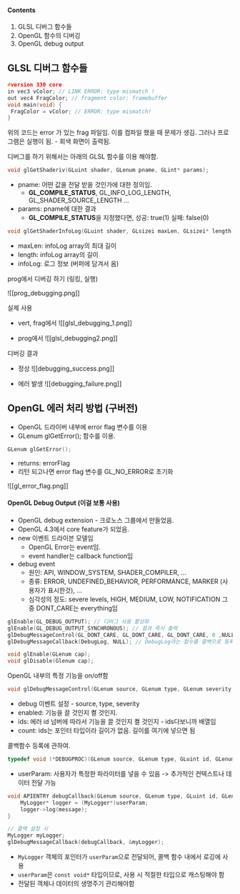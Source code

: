 
#### Contents

1. GLSL 디버그 함수들
2. OpenGL 함수의 디버깅
3. OpenGL debug output


## GLSL 디버그 함수들

```cpp
#version 330 core 
in vec3 vColor; // LINK ERROR: type mismatch ! 
out vec4 FragColor; // fragment color: framebuffer 
void main(void) { 
 FragColor = vColor; // ERROR: type mismatch!
}
```

위의 코드는 error 가 있는 frag 파일임. 이를 컴파일 했을 때 문제가 생김. 그러나 프로그램은 실행이 됨. - 회색 화면이 출력됨.

디버그를 하기 위해서는 아래의 GLSL 함수를 이용 해야함.


```cpp
void glGetShaderiv(GLuint shader, GLenum pname, GLint* params);
```

* pname: 어떤 값을 전달 받을 것인가에 대한 정의임.
	* **GL_COMPILE_STATUS**, GL_INFO_LOG_LENGTH, GL_SHADER_SOURCE_LENGTH ...
* params: pname에 대한 결과
	* **GL_COMPILE_STATUS**을 지정했다면,  성공: true(1) 실패: false(0)


```cpp
void glGetShaderInfoLog(GLuint shader, GLsizei maxLen, GLsizei* length, GLchar* infoLog);
```

* maxLen: infoLog array의 최대 길이
* length: infoLog array의 길이
* infoLog: 로그 정보 (버퍼에 담겨서 옴)


prog에서 디버깅 하기 (링킹, 실행)

![[prog_debugging.png]]



실제 사용 
* vert, frag에서
![[glsl_debugging_1.png]]


* prog에서
![[glsl_debugging2.png]]

디버깅 결과

* 정상
![[debugging_success.png]]


* 에러 발생
![[debugging_failure.png]]


## OpenGL 에러 처리 방법 (구버전)

* OpenGL 드라이버 내부에 error flag 변수를 이용
* GLenum glGetError(); 함수를 이용.


```cpp
GLenum glGetError();
```

* returns: errorFlag
* 리턴 되고나면 error flag 변수를 GL_NO_ERROR로 초기화

![[gl_error_flag.png]]


#### OpenGL Debug Output (이걸 보통 사용)

* OpenGL debug extension - 크로노스 그룹에서 만들었음.
* OpenGL 4.3에서 core feature가 되었음.
* new 이벤트 드라이븐 모델임
	* OpenGL Error는 event임.
	* event handler는 callback function임
* debug event
	* 원인: API, WINDOW_SYSTEM, SHADER_COMPILER, …
	* 종류: ERROR, UNDEFINED_BEHAVIOR, PERFORMANCE, MARKER (사용자가 표시한것), …
	* 심각성의 정도: severe levels, HIGH, MEDIUM, LOW, NOTIFICATION 그 중 DONT_CARE는 everything임


```cpp
glEnable(GL_DEBUG_OUTPUT); // 디버그 사용 활성화
glEnable(GL_DEBUG_OUTPUT_SYNCHRONOUS); // 결과 즉시 출력
glDebugMessageControl(GL_DONT_CARE, GL_DONT_CARE, GL_DONT_CARE, 0 ,NULL, GL_TRUE); // -> 모든 디버그 메세지 받음
glDebugMessageCallback(DebugLog, NULL); // DebugLog라는 함수를 콜백으로 등록함.
```


```cpp
void glEnable(GLenum cap);
void glDisable(Glenum cap);
```

OpenGL 내부의 특정 기능을 on/off함


```cpp
void glDebugMessageControl(GLenum source, GLenum type, GLenum severity, GLsizei count, const GLuint* ids, GLboolean enabled);
```

* debug 이벤트 설정 - source, type, severity
* enabled: 기능을 끌 것인지 켤 것인지.
* ids: 에러 id 넘버에 따라서 기능을 끌 것인지 켤 것인지 - ids다보니까 배열임
* count: ids는 포인터 타입이라 길이가 없음. 길이를 여기에 넣으면 됨


콜백함수 등록에 관하여.

```cpp
typedef void (*DEBUGPROC)(GLenum source, GLenum type, GLuint id, GLenum severity, GLsizei length, const GLchar* message, const void* userParam);
```

* userParam: 사용자가 특정한 파라미터를 넣을 수 있음 -> 추가적인 컨텍스트나 데이터 전달 가능

```cpp
void APIENTRY debugCallback(GLenum source, GLenum type, GLuint id, GLenum severity, GLsizei length, const GLchar* message, const void* userParam) {
    MyLogger* logger = (MyLogger*)userParam;
    logger->log(message);
}

// 콜백 설정 시
MyLogger myLogger;
glDebugMessageCallback(debugCallback, &myLogger);
```

* `MyLogger` 객체의 포인터가 `userParam`으로 전달되어, 콜백 함수 내에서 로깅에 사용
* `userParam`은 `const void*` 타입이므로, 사용 시 적절한 타입으로 캐스팅해야 함
* 전달된 객체나 데이터의 생명주기 관리해야함